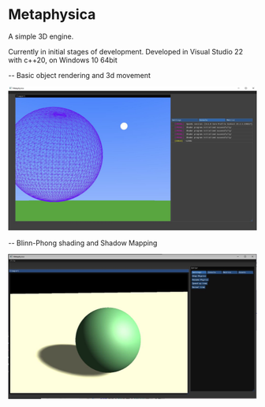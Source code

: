 # Metaphysica
A simple 3D engine.

Currently in initial stages of development.
Developed in Visual Studio 22 with c++20, on Windows 10 64bit

--
Basic object rendering and 3d movement

![Image](Misc/img.jpg)

--
Blinn-Phong shading and Shadow Mapping

![Image](Misc/shadowsAndBlinnPhong.JPG)
